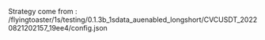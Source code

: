 Strategy come from : /flyingtoaster/1s/testing/0.1.3b_1sdata_auenabled_longshort/CVCUSDT_20220821202157_19ee4/config.json